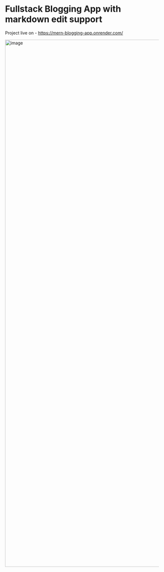 # Fullstack Blogging App with markdown edit support

Project live on - https://mern-blogging-app.onrender.com/

<img width="1728" alt="image" src="https://user-images.githubusercontent.com/41536903/203000027-bf60c6a8-24f0-4f5a-a677-8ae35b58422f.png">
